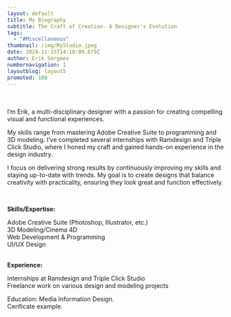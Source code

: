```yaml
---
layout: default
title: My Biography
subtitle: The Craft of Creation- A Designer's Evolution
tags:
  - "#Miscellaneous"
thumbnail: /img/MyStudio.jpeg
date: 2024-11-15T14:18:09.679Z
author: Erik Sergeev
numbernavigation: 1
layoutblog: layout5
promoted: 100
---
```

<br>
<br>
I’m Erik, a multi-disciplinary designer with a passion for creating compelling visual and functional experiences. 

My skills range from mastering Adobe Creative Suite to programming and 3D modeling. I’ve completed several internships with Ramdesign and Triple Click Studio, where I honed my craft and gained hands-on experience in the design industry.

I focus on delivering strong results by continuously improving my skills and staying up-to-date with trends. My goal is to create designs that balance creativity with practicality, ensuring they look great and function effectively.


<br>

**Skills/Expertise:**

Adobe Creative Suite (Photoshop, Illustrator, etc.)<br>
3D Modeling/Cinema 4D<br>
Web Development & Programming<br>
UI/UX Design<br>
<br>



**Experience:**

Internships at Ramdesign and Triple Click Studio<br>
Freelance work on various design and modeling projects<br>

Education: Media Information Design. <br>
Cerificate example. <br>
<br>

</div>



<br>